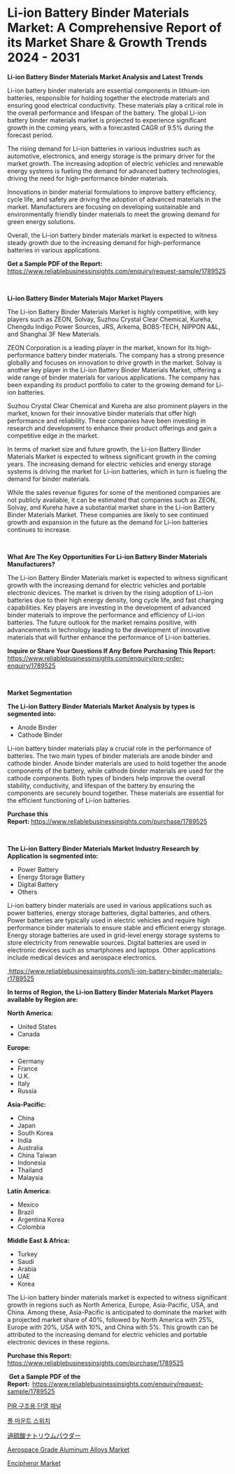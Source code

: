<p><h1>Li-ion Battery Binder Materials Market: A Comprehensive Report of its Market Share & Growth Trends 2024 - 2031</h1></p><p><strong>Li-ion Battery Binder Materials Market Analysis and Latest Trends</strong></p>
<p><p>Li-ion battery binder materials are essential components in lithium-ion batteries, responsible for holding together the electrode materials and ensuring good electrical conductivity. These materials play a critical role in the overall performance and lifespan of the battery. The global Li-ion battery binder materials market is projected to experience significant growth in the coming years, with a forecasted CAGR of 9.5% during the forecast period.</p><p>The rising demand for Li-ion batteries in various industries such as automotive, electronics, and energy storage is the primary driver for the market growth. The increasing adoption of electric vehicles and renewable energy systems is fueling the demand for advanced battery technologies, driving the need for high-performance binder materials.</p><p>Innovations in binder material formulations to improve battery efficiency, cycle life, and safety are driving the adoption of advanced materials in the market. Manufacturers are focusing on developing sustainable and environmentally friendly binder materials to meet the growing demand for green energy solutions.</p><p>Overall, the Li-ion battery binder materials market is expected to witness steady growth due to the increasing demand for high-performance batteries in various applications.</p></p>
<p><strong>Get a Sample PDF of the Report:&nbsp;</strong> <a href="https://www.reliablebusinessinsights.com/enquiry/request-sample/1789525">https://www.reliablebusinessinsights.com/enquiry/request-sample/1789525</a></p>
<p>&nbsp;</p>
<p><strong>Li-ion Battery Binder Materials Major Market Players</strong></p>
<p><p>The Li-ion Battery Binder Materials Market is highly competitive, with key players such as ZEON, Solvay, Suzhou Crystal Clear Chemical, Kureha, Chengdu Indigo Power Sources, JRS, Arkema, BOBS-TECH, NIPPON A&L, and Shanghai 3F New Materials. </p><p>ZEON Corporation is a leading player in the market, known for its high-performance battery binder materials. The company has a strong presence globally and focuses on innovation to drive growth in the market. Solvay is another key player in the Li-ion Battery Binder Materials Market, offering a wide range of binder materials for various applications. The company has been expanding its product portfolio to cater to the growing demand for Li-ion batteries.</p><p>Suzhou Crystal Clear Chemical and Kureha are also prominent players in the market, known for their innovative binder materials that offer high performance and reliability. These companies have been investing in research and development to enhance their product offerings and gain a competitive edge in the market. </p><p>In terms of market size and future growth, the Li-ion Battery Binder Materials Market is expected to witness significant growth in the coming years. The increasing demand for electric vehicles and energy storage systems is driving the market for Li-ion batteries, which in turn is fueling the demand for binder materials. </p><p>While the sales revenue figures for some of the mentioned companies are not publicly available, it can be estimated that companies such as ZEON, Solvay, and Kureha have a substantial market share in the Li-ion Battery Binder Materials Market. These companies are likely to see continued growth and expansion in the future as the demand for Li-ion batteries continues to increase.</p></p>
<p>&nbsp;</p>
<p><strong>What Are The Key Opportunities For Li-ion Battery Binder Materials Manufacturers?</strong></p>
<p><p>The Li-ion Battery Binder Materials market is expected to witness significant growth with the increasing demand for electric vehicles and portable electronic devices. The market is driven by the rising adoption of Li-ion batteries due to their high energy density, long cycle life, and fast charging capabilities. Key players are investing in the development of advanced binder materials to improve the performance and efficiency of Li-ion batteries. The future outlook for the market remains positive, with advancements in technology leading to the development of innovative materials that will further enhance the performance of Li-ion batteries.</p></p>
<p><strong>Inquire or Share Your Questions If Any Before Purchasing This Report:</strong> <a href="https://www.reliablebusinessinsights.com/enquiry/pre-order-enquiry/1789525">https://www.reliablebusinessinsights.com/enquiry/pre-order-enquiry/1789525</a></p>
<p>&nbsp;</p>
<p><strong>Market Segmentation</strong></p>
<p><strong>The Li-ion Battery Binder Materials Market Analysis by types is segmented into:</strong></p>
<p><ul><li>Anode Binder</li><li>Cathode Binder</li></ul></p>
<p><p>Li-ion battery binder materials play a crucial role in the performance of batteries. The two main types of binder materials are anode binder and cathode binder. Anode binder materials are used to hold together the anode components of the battery, while cathode binder materials are used for the cathode components. Both types of binders help improve the overall stability, conductivity, and lifespan of the battery by ensuring the components are securely bound together. These materials are essential for the efficient functioning of Li-ion batteries.</p></p>
<p><strong>Purchase this Report:&nbsp;</strong><a href="https://www.reliablebusinessinsights.com/purchase/1789525">https://www.reliablebusinessinsights.com/purchase/1789525</a></p>
<p>&nbsp;</p>
<p><strong>The Li-ion Battery Binder Materials Market Industry Research by Application is segmented into:</strong></p>
<p><ul><li>Power Battery</li><li>Energy Storage Battery</li><li>Digital Battery</li><li>Others</li></ul></p>
<p><p>Li-ion battery binder materials are used in various applications such as power batteries, energy storage batteries, digital batteries, and others. Power batteries are typically used in electric vehicles and require high performance binder materials to ensure stable and efficient energy storage. Energy storage batteries are used in grid-level energy storage systems to store electricity from renewable sources. Digital batteries are used in electronic devices such as smartphones and laptops. Other applications include medical devices and aerospace electronics.</p></p>
<p><a href="https://www.reliablebusinessinsights.com/li-ion-battery-binder-materials-r1789525">&nbsp;https://www.reliablebusinessinsights.com/li-ion-battery-binder-materials-r1789525</a></p>
<p><strong>In terms of Region, the Li-ion Battery Binder Materials Market Players available by Region are:</strong></p>
<p>
    <p> <strong> North America: </strong>
        <ul>
            <li>United States</li>
            <li>Canada</li>
        </ul>
        </p> 
    <p> <strong> Europe: </strong>
        <ul>
            <li>Germany</li>
            <li>France</li>
            <li>U.K.</li>
            <li>Italy</li>
            <li>Russia</li>
        </ul>
        </p> 
    <p> <strong> Asia-Pacific: </strong>
        <ul>
            <li>China</li>
            <li>Japan</li>
            <li>South Korea</li>
            <li>India</li>
            <li>Australia</li>
            <li>China Taiwan</li>
            <li>Indonesia</li>
            <li>Thailand</li>
            <li>Malaysia</li>
        </ul>
        </p> 
    <p> <strong> Latin America: </strong>
        <ul>
            <li>Mexico</li>
            <li>Brazil</li>
            <li>Argentina Korea</li>
            <li>Colombia</li>
        </ul>
        </p> 
    <p> <strong> Middle East & Africa: </strong>
        <ul>
            <li>Turkey</li>
            <li>Saudi</li>
            <li>Arabia</li>
            <li>UAE</li>
            <li>Korea</li>
        </ul>
    </p>
    </p>
<p><p>The Li-ion battery binder materials market is expected to witness significant growth in regions such as North America, Europe, Asia-Pacific, USA, and China. Among these, Asia-Pacific is anticipated to dominate the market with a projected market share of 40%, followed by North America with 25%, Europe with 20%, USA with 10%, and China with 5%. This growth can be attributed to the increasing demand for electric vehicles and portable electronic devices in these regions.</p></p>
<p><strong>Purchase this Report: </strong><a href="https://www.reliablebusinessinsights.com/purchase/1789525">https://www.reliablebusinessinsights.com/purchase/1789525</a></p>
<p>&nbsp;<strong>Get a Sample PDF of the Report:&nbsp;&nbsp;</strong><a href="https://www.reliablebusinessinsights.com/enquiry/request-sample/1789525">https://www.reliablebusinessinsights.com/enquiry/request-sample/1789525</a></p>
<p><strong></strong></p>
<p><p><a href="https://github.com/camron674/Market-Research-Report-List-1/blob/main/858644799861.md">PIR 구조용 단열 패널</a></p><p><a href="https://github.com/ROBERTS65DAVID/Market-Research-Report-List-1/blob/main/656366399862.md">폴 마운트 스위치</a></p><p><a href="https://github.com/bucuel854722/Market-Research-Report-List-2/blob/main/6492944106074.md">過硫酸ナトリウムパウダー</a></p><p><a href="https://github.com/fiixsa/Market-Research-Report-List-3/blob/main/aerospace-grade-aluminum-alloys-market.md">Aerospace Grade Aluminum Alloys Market</a></p><p><a href="https://issuu.com/reportprime-2/docs/encipheror-market-size-2030.pptx">Encipheror Market</a></p></p>